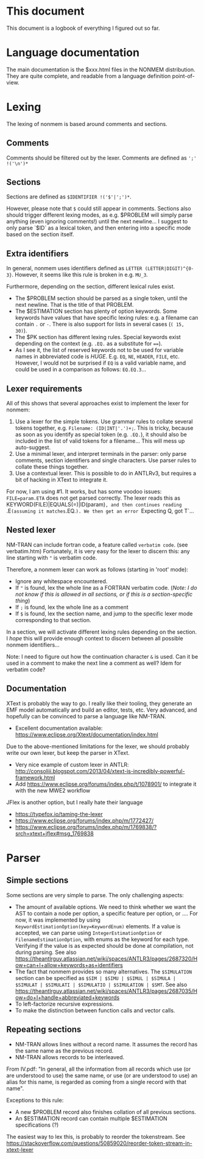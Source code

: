 # This document
This document is a logbook of everything I figured out so far.

# Language documentation
The main documentation is the $xxx.html files in the NONMEM distribution. They are quite complete, and readable from a language definition point-of-view.

# Lexing
The lexing of nonmem is based around comments and sections.

## Comments
Comments should be filtered out by the lexer.
Comments are defined as `';' !('\n')* `

## Sections
Sections are defined as `$IDENTIFIER !('$'|';')*`.

However, please note that `$` could still appear in comments. Sections also should trigger different lexing modes, as e.g. $PROBLEM will simply parse anything (even ignoring comments!) until the next newline...
I suggest to only parse `$ID` as a lexical token, and then entering into a specific mode based on the section itself.

## Extra identifiers
In general, nonmem uses identifiers defined as `LETTER (LETTER|DIGIT)^{0-3}`. However, it seems like this rule is broken in e.g. `MU_3`.

Furthermore, depending on the section, different lexical rules exist.
* The $PROBLEM section should be parsed as a single token, until the next newline. That is the title of that PROBLEM.
* The $ESTIMATION section has plenty of option keywords. Some keywords have values that have specific lexing rules: e.g. a filename can contain `.` or `-`. There is also support for lists in several cases (`( 15, 30)`).
* The $PK section has different lexing rules. Special keywords exist depending on the context (e.g. `.EQ.` as a substitute for `==`).
* As I see it, the list of reserved keywords not to be used for variable names in abbreviated code is *HUGE*. E.g. `EQ`, `NE`, `HEADER`, `FILE`, etc. However, I would not be surprised if `EQ` is a valid variable name, and could be used in a comparison as follows: `EQ.EQ.3`...

## Lexer requirements
All of this shows that several approaches exist to implement the lexer for nonmem:

1. Use a lexer for the simple tokens. Use grammar rules to collate several tokens together, e.g. `Filename: (ID|INT|'.')+;`. This is tricky, because as soon as you identify as special token (e.g. `.EQ.`), it should also be included in the list of valid tokens for a filename... This will mess up auto-suggest.
2. Use a minimal lexer, and interpret terminals in the parser: only parse comments, section identifiers and single characters. Use parser rules to collate these things together.
3. Use a contextual lexer. This is possible to do in ANTLRv3, but requires a bit of hacking in XText to integrate it.

For now, I am using #1. It works, but has some voodoo issues: `FILE=param.ETA` does not get parsed correctly. The lexer reads this as KEYWORD(FILE)|EQUALS(=)|ID(param)`, and then continues reading `.E` (assuming it matches `.EQ.`). We then get an error `Expecting Q, got T`...

## Nested lexer
NM-TRAN can include fortran code, a feature called `verbatim code`. (see verbatim.htm)
Fortunately, it is very easy for the lexer to discern this: any line starting with `"` is verbatim code.

Therefore, a nonmem lexer can work as follows (starting in 'root' mode):

* Ignore any whitespace encountered.
* If `"` is found, lex the whole line as a FORTRAN verbatim code. (_Note: I do not know if this is allowed in all sections, or if this is a section-specific thing_)
* If `;` is found, lex the whole line as a comment
* If `$` is found, lex the section name, and jump to the specific lexer mode corresponding to that section.

In a section, we will activate different lexing rules depending on the section. I *hope* this will provide enough context to discern between all possible nonmem identifiers...

Note: I need to figure out how the continuation character `&` is used. Can it be used in a comment to make the next line a comment as well? Idem for verbatim code?

## Documentation
XText is probably the way to go. I really like their tooling, they generate an EMF model automatically and build an editor, tests, etc. Very advanced, and hopefully can be convinced to parse a language like NM-TRAN.

* Excellent documentation available: https://www.eclipse.org/Xtext/documentation/index.html

Due to the above-mentioned limitations for the lexer, we should probably write our own lexer, but keep the parser in XText.

* Very nice example of custom lexer in ANTLR: http://consoliii.blogspot.com/2013/04/xtext-is-incredibly-powerful-framework.html
* Add https://www.eclipse.org/forums/index.php/t/1078901/ to integrate it with the new MWE2 workflow

JFlex is another option, but I really hate their language
* https://typefox.io/taming-the-lexer
* https://www.eclipse.org/forums/index.php/m/1772427/
* https://www.eclipse.org/forums/index.php/m/1769838/?srch=xtext+jflex#msg_1769838


# Parser
## Simple sections
Some sections are very simple to parse. The only challenging aspects:

* The amount of available options. We need to think whether we want the AST to contain a node per option, a specific feature per option, or .... For now, it was implemented by using `KeywordEstimationOption(key=KeywordEnum)` elements. If a value is accepted, we can parse using `IntegerEstimationOption` or `FilenameEstimationOption`, with enums as the keyword for each type. Verifying if the value is as expected should be done at compilation, not during parsing.
See also https://theantlrguy.atlassian.net/wiki/spaces/ANTLR3/pages/2687320/How+can+I+allow+keywords+as+identifiers
* The fact that nonmem provides so many alternatives. The `$SIMULATION` section can be specified as `$SIM | $SIMU | $SIMUL | $SIMULA | $SIMULAT | $SIMULATI | $SIMULATIO | $SIMULATION | $SMT`. See also https://theantlrguy.atlassian.net/wiki/spaces/ANTLR3/pages/2687035/How+do+I+handle+abbreviated+keywords
* To left-factorize recursive expressions.
* To make the distinction between function calls and vector calls.

## Repeating sections
* NM-TRAN allows lines without a record name. It assumes the record has the same name as the previous record.
* NM-TRAN allows records to be interleaved.

From IV.pdf: "In general, all the information from all records which use (or are understood to use) the same name, or use (or are understood to use) an alias for this name, is regarded as coming from a single record with that name".

Exceptions to this rule:
* A new $PROBLEM record also finishes collation of all previous sections.
* An $ESTIMATION record can contain multiple $ESTIMATION specifications (?)

The easiest way to lex this, is probably to reorder the tokenstream. See https://stackoverflow.com/questions/50859020/reorder-token-stream-in-xtext-lexer
